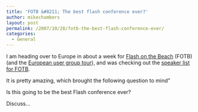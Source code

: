 ```yaml
---
title: 'FOTB &#8211; The best flash conference ever?'
author: mikechambers
layout: post
permalink: /2007/10/28/fotb-the-best-flash-conference-ever/
categories:
  - General
---
```



I am heading over to Europe in about a week for [Flash on the Beach][1] (FOTB) (and the [European user group tour][2]), and was checking out the [speaker list for FOTB][3].

It is pretty amazing, which brought the following question to mind&#8221;

Is this going to be the best Flash conference ever?

Discuss...

 [1]: http://www.flashonthebeach.com/speakers/
 [2]: http://www.mikechambers.com/blog/2007/10/15/european-user-group-tour-mike-chambers-and-lee-brimelow/
 [3]: http://www.flashonthebeach.com/speakers